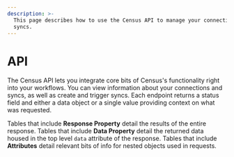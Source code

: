 ```yaml
---
description: >-
  This page describes how to use the Census API to manage your connections and
  syncs.
---
```


# API

The Census API lets you integrate core bits of Census's functionality right into your workflows. You can view information about your connections and syncs, as well as create and trigger syncs. Each endpoint returns a status field and either a data object or a single value providing context on what was requested.

Tables that include **Response Property** detail the results of the entire response. Tables that include **Data Property** detail the returned data housed in the top level `data` attribute of the response. Tables that include **Attributes** detail relevant bits of info for nested objects used in requests.

